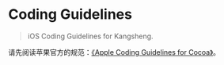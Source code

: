 # Coding Guidelines

> iOS Coding Guidelines for Kangsheng.

请先阅读苹果官方的规范：[《Apple Coding Guidelines for Cocoa》](https://developer.apple.com/library/mac/documentation/Cocoa/Conceptual/CodingGuidelines/CodingGuidelines.html#//apple_ref/doc/uid/10000146-SW1)。






